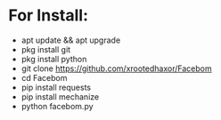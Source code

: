 # For Install:

 - apt update && apt upgrade
 - pkg install git
 - pkg install python
 - git clone https://github.com/xrootedhaxor/Facebom
 - cd Facebom
 - pip install requests
 - pip install mechanize
 - python facebom.py
